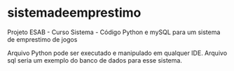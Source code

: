 # sistemadeemprestimo
Projeto ESAB - Curso Sistema - Código Python e mySQL para um sistema de emprestimo de jogos


Arquivo Python pode ser executado e manipulado em qualquer IDE.
Arquivo sql seria um exemplo do banco de dados para esse sistema.
